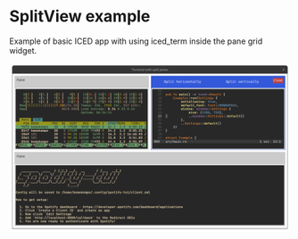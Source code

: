 # SplitView example

Example of basic ICED app with using iced_term inside the pane grid widget.

![screenshot](./assets/screenshot.png)
